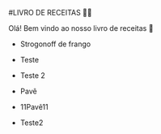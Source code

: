 #LIVRO DE RECEITAS :man_cook:

Olá! Bem vindo ao nosso livro de receitas :wave:

- Strogonoff de frango

- Teste
- Teste 2
- Pavê
- 11Pavê11
- Teste2
